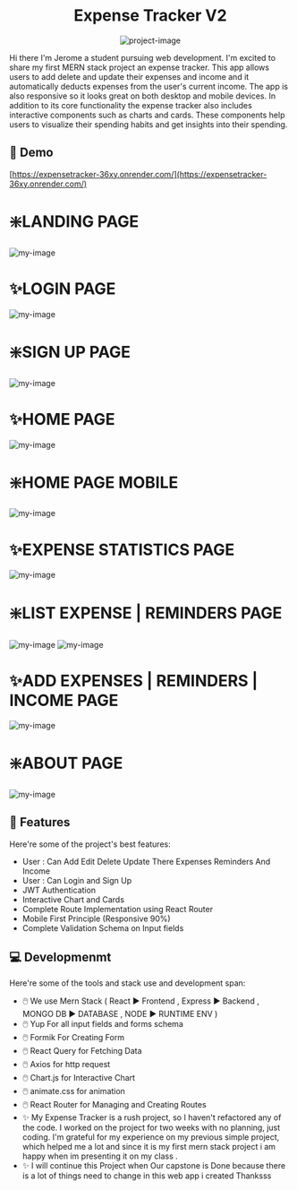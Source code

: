 <h1 align="center" id="title">Expense Tracker V2</h1>

<p align="center"><img src="https://socialify.git.ci/AkoToSiJeromeEh/frontend-expense/image?description=1&amp;descriptionEditable=%0A%20Expense%20Tracker%3A%20Add%2C%20delete%2C%20and%20update%20expenses%20with%20interactive%20components%2C%20track%20expenses%20by%20category%2C%20date%2C%20and%20amount%2C%20view%20detailed%20reports%20on%20spending%20habits%2C%20and%20get%20insights%20into%20your%20spending%20with%20interactive%20charts%20and%20graphs&amp;font=Raleway&amp;issues=1&amp;language=1&amp;name=1&amp;owner=1&amp;pattern=Circuit%20Board&amp;theme=Auto" alt="project-image"></p>

<p id="description">Hi there I'm Jerome a student pursuing web development. I'm excited to share my first MERN stack project an expense tracker. This app allows users to add delete and update their expenses and income and it automatically deducts expenses from the user's current income. The app is also responsive so it looks great on both desktop and mobile devices. In addition to its core functionality the expense tracker also includes interactive components such as charts and cards. These components help users to visualize their spending habits and get insights into their spending.</p>

<h2>🚀 Demo</h2>

[https://expensetracker-36xy.onrender.com/](https://expensetracker-36xy.onrender.com/)



<h1>❇️<b>LANDING PAGE</b></h3>

<img alt="my-image" align="center" src="https://github.com/AkoToSiJeromeEh/frontend-expense/assets/114987334/7a341f50-2495-416d-b7a9-df3d8f40f258">

<h1>✨<b>LOGIN PAGE</b></h1>

<img alt="my-image" align="center" src="https://github.com/AkoToSiJeromeEh/frontend-expense/assets/114987334/97b628d9-70c4-4f5d-9925-e7500da3c23c">

<h1>❇️<b>SIGN UP PAGE</b></h1>

<img alt="my-image" align="center" src="https://github.com/AkoToSiJeromeEh/frontend-expense/assets/114987334/31bfa5bf-356c-4975-acc8-086dc3d775f4">

<h1>✨<b>HOME PAGE</b></h1>

<img alt="my-image" align="center" src="https://github.com/AkoToSiJeromeEh/frontend-expense/assets/114987334/07153e5d-6290-439e-b764-c792bbe0b484">

<h1>❇️<b>HOME PAGE MOBILE</b></h1>

<img alt="my-image" align="center" src="https://github.com/AkoToSiJeromeEh/frontend-expense/assets/114987334/8dad6440-02ec-4e03-8395-e3c115fc416a">

<h1>✨<b>EXPENSE STATISTICS PAGE </b></h1>

<img alt="my-image" align="center" src="https://github.com/AkoToSiJeromeEh/frontend-expense/assets/114987334/aba4ddb6-f32b-408a-9c89-ad490d3a498d">

<h1>❇️<b>LIST EXPENSE | REMINDERS PAGE </b></h1>

<img alt="my-image" align="center" src="https://github.com/AkoToSiJeromeEh/frontend-expense/assets/114987334/cdc1a8a2-ee7f-4c74-873b-496ec37dff65">



<img alt="my-image" align="center" src="https://github.com/AkoToSiJeromeEh/frontend-expense/assets/114987334/45e905b3-bfb4-4ab0-bdf0-097cdc2ed096">

<h1>✨<b>ADD EXPENSES | REMINDERS | INCOME PAGE </b></h1>

<img alt="my-image" align="center" src="https://github.com/AkoToSiJeromeEh/frontend-expense/assets/114987334/b5d06c6e-0ebd-4a09-a1ba-e66a8190c9ae">

<h1>❇️<b>ABOUT PAGE </b></h1>

<img alt="my-image" align="center" src="https://github.com/AkoToSiJeromeEh/frontend-expense/assets/114987334/a8f27bd0-40bf-4300-84de-30bcc727ea94">


  
<h2>🧐 Features</h2>

Here're some of the project's best features:

*   User : Can Add Edit Delete Update There Expenses Reminders And Income
*   User : Can Login and Sign Up
*   JWT Authentication
*   Interactive Chart and Cards
*   Complete Route Implementation using React Router
*   Mobile First Principle (Responsive 90%)
*   Complete Validation Schema on Input fields



  
<h2>💻 Developmenmt</h2>

Here're some of the tools and stack use and development span:

*  🖱️ We use Mern Stack ( React ▶️ Frontend , Express ▶️ Backend , MONGO DB ▶️ DATABASE , NODE ▶️ RUNTIME ENV )
*  🖱️ Yup For all input fields and forms schema
*  🖱️ Formik For Creating Form
*  🖱️ React Query for Fetching Data
*  🖱️ Axios for http request
*  🖱️ Chart.js for Interactive Chart
*  🖱️ animate.css for animation
*  🖱️ React Router for Managing and Creating Routes
*  ✨ My Expense Tracker is a rush project, so I haven't refactored any of the code. I worked on the project for two weeks with no planning, just coding. I'm grateful for my experience on my previous simple project, which helped me a lot and since it is my first mern stack project i am happy when im presenting it on my class .
*  ✨ I will continue this Project when Our capstone is Done because there is a lot of things need to change in this web app i created Thanksss
